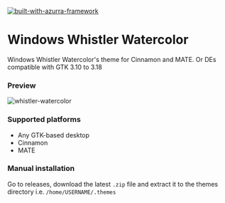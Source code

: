 [![built-with-azurra-framework](https://github.com/B00merang-Project/Azurra_framework/raw/assets/azurra_framework_smaller.png)](https://github.com/B00merang-Project/Azurra_framework)

# Windows Whistler Watercolor
Windows Whistler Watercolor's theme for Cinnamon and MATE. Or DEs compatible with GTK 3.10 to 3.18

### Preview
![whistler-watercolor](https://cloud.githubusercontent.com/assets/15310985/19658801/5f7d3740-99f7-11e6-9112-67ba533dfb71.png)

### Supported platforms
- Any GTK-based desktop
- Cinnamon
- MATE

### Manual installation
Go to releases, download the latest `.zip` file and extract it to the themes directory i.e. `/home/USERNAME/.themes`
